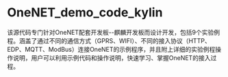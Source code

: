 # OneNET_demo_code_kylin
该源代码专门针对OneNET配套开发板--麒麟开发板而设计开发，包括9个实验例程。涵盖了通过不同的通信方式（GPRS、WIFI）、不同的接入协议（HTTP、EDP、MQTT、ModBus）连接OneNET的示例程序，并且附上详细的实验例程操作说明，用户可以利用示例代码和操作说明，快速学习、掌握OneNET的接入过程。
